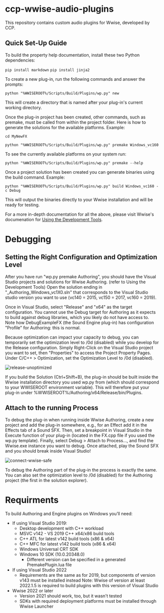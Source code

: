 # ccp-wwise-audio-plugins
This repository contains custom audio plugins for Wwise, developed by CCP.


## Quick Set-Up Guide

To build the property help documentation, install these two Python dependencies: 

`pip install markdown`
`pip install jinja2`

To create a new plug-in, run the following commands and answer the prompts:

`python "%WWISEROOT%/Scripts/Build/Plugins/wp.py" new`

This will create a directory that is named after your plug-in's current working directory.

Once the plug-in project has been created, other commands, such as premake, must be called from within the project folder.
Here is how to generate the solutions for the available platforms.
Example:

`cd MyNewFX`

`python "%WWISEROOT%/Scripts/Build/Plugins/wp.py" premake Windows_vc160`

To see the currently available platforms on your system run:

`python "%WWISEROOT%/Scripts/Build/Plugins/wp.py" premake --help`

Once a project solution has been created you can generate binaries using the build command.
Example:

`python "%WWISEROOT%/Scripts/Build/Plugins/wp.py" build Windows_vc160 -c Debug`

This will output the binaries directly to your Wwise installation and will be ready for testing.

For a more in-depth documentation for all the above, please visit  Wwise's documenation for [Using the Development Tools](https://www.audiokinetic.com/en/library/edge/?source=SDK&id=effectplugin_tools.html).

# Debugging

## Setting the Right Configuration and Optimization Level

After you have run "wp.py premake Authoring", you should have the Visual Studio projects and solutions for Wwise Authoring. (refer to Using the Development Tools)
Open the solution ending in "_Authoring_Windows_vc1X0.sln" that corresponds to the Visual Studio studio version you want to use (vc140 = 2015, vc150 = 2017, vc160 = 2019).

Once in Visual Studio, select "Release" and "x64" as the target configuration. You cannot use the Debug target for Authoring as it expects to build against debug libraries, which you likely do not have access to.
Note how DebugExampleFX (the Sound Engine plug-in) has configuration "Profile" for Authoring: this is normal.

Because optimization can impact your capacity to debug, you can temporarily set the optimization level to /0d (disabled) while you develop for the Release configuration.
Simply Right-Click on the Visual Studio project you want to set, then "Properties" to access the Project Property Pages.
Under C/C++ > Optimization, set the Optimization Level to /0d (disabled).

![release-unoptimized](https://github.com/ccpgames/ccp-wwise-audio-plugins/assets/160875214/60e0a7cb-00bc-44ba-9a72-67e6aa337d02)


If you build the Solution (Ctrl+Shift+B), the plug-in should be built inside the Wwise installation directory you used wp.py from (which should correspond to your WWISEROOT environment variable).
This will therefore put your plug-in under %WWISEROOT%/Authoring/x64/Release/bin/Plugins.

## Attach to the running Process

To debug the plug-in when running inside Wwise Authoring, create a new project and add the plug-in somewhere, e.g., for an Effect add it in the Effects tab of a Sound SFX.
Then, set a breakpoint in Visual Studio in the Execute function of your plug-in (located in the <PluginName>FX.cpp file if you used the wp.py template).
Finally, select Debug > Attach to Process..., and find the Wwise.exe instance you want to debug. Once attached, play the Sound SFX and you should break inside Visual Studio!

![connect-wwise-safe](https://github.com/ccpgames/ccp-wwise-audio-plugins/assets/160875214/88652322-ee56-4606-a61e-fe65cad9694c)

To debug the Authoring part of the plug-in the process is exactly the same. You can also set the optimization level to /0d (disabled) for the Authoring project (the first in the solution explorer).


# Requirments

To build Authoring and Engine plugins on Windows you’ll need:

- If using Visual Studio 2019:
    - Desktop development with C++ workload
    - MSVC v142 - VS 2019 C++ x64/x86 build tools
    - C++ ATL for latest v142 build tools (x86 & x64)
    - C++ MFC for latest v142 build tools (x86 & x64)
    - Windows Universal CRT SDK
    - Windows 10 SDK (10.0.20348.0)
        - Different version can be specified in a generated PremakePlugin.lua file
- If using Visual Studio 2022
    - Requirements are the same as for 2019, but components of version v143 must be installed instead
    Note: Wwise of version at least 2022.1.5 is required to build plugins with this version of Visual Studio
- Wwise 2022 or later
    - Version 2021 should work, too, but it wasn't tested
    - SDKs with required deployment platforms must be installed through Wwise Launcher





